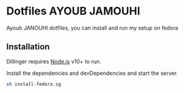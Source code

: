 # Dotfiles AYOUB JAMOUHI

Ayoub JANOUHI dotfiles, you can install and run my setup on fedora

## Installation

Dillinger requires [Node.js](https://nodejs.org/) v10+ to run.

Install the dependencies and devDependencies and start the server.

```sh
sh install-fedora.sg
```